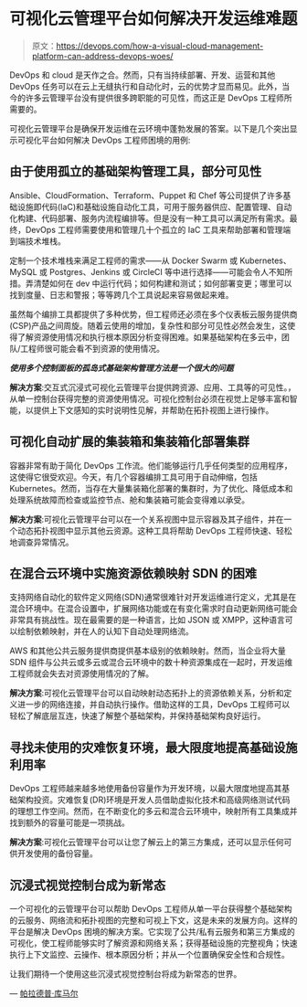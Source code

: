 # 可视化云管理平台如何解决开发运维难题

> 原文：<https://devops.com/how-a-visual-cloud-management-platform-can-address-devops-woes/>

DevOps 和 cloud 是天作之合。然而，只有当持续部署、开发、运营和其他 DevOps 任务可以在云上无缝执行和自动化时，云的优势才显而易见。此外，当今的许多云管理平台没有提供很多跨职能的可见性，而这正是 DevOps 工程师所需要的。

可视化云管理平台是确保开发运维在云环境中蓬勃发展的答案。以下是几个突出显示可视化平台如何解决 DevOps 工程师困境的用例:

## **由于使用孤立的基础架构管理工具，部分可见性**

Ansible、CloudFormation、Terraform、Puppet 和 Chef 等公司提供了许多基础设施即代码(IaC)和基础设施自动化工具，可用于服务器供应、配置管理、自动化构建、代码部署、服务内流程编排等。但是没有一种工具可以满足所有需求。最终，DevOps 工程师需要使用和管理几十个孤立的 IaC 工具来帮助部署和管理端到端技术堆栈。

定制一个技术堆栈来满足工程师的需求——从 Docker Swarm 或 Kubernetes、MySQL 或 Postgres、Jenkins 或 CircleCI 等中进行选择——可能会令人不知所措。弄清楚如何在 dev 中运行代码；如何构建和测试；如何部署变更；哪里可以找到度量、日志和警报；等等跨几个工具说起来容易做起来难。

虽然每个编排工具都提供了多种优势，但工程师还必须在多个仪表板云服务提供商(CSP)产品之间周旋。随着云使用的增加，复杂性和部分可见性必然会发生，这使得了解资源使用情况和执行根本原因分析变得困难。如果基础架构在多云中，团队/工程师很可能会看不到资源的使用情况。

***使用多个控制面板的孤岛式基础架构管理方法是一个很大的问题***

**解决方案**:交互式沉浸式可视化云管理平台提供跨资源、应用、工具等的可见性。，从单一控制台获得完整的资源使用情况。可视化控制台必须在视觉上足够丰富和智能，以提供上下文感知的实时说明性见解，并帮助在拓扑视图上进行操作。

## **可视化自动扩展的集装箱和集装箱化部署集群**

容器非常有助于简化 DevOps 工作流。他们能够运行几乎任何类型的应用程序，这使得它很受欢迎。今天，有几个容器编排工具可用于自动伸缩，包括 Kubernetes。然而，当存在大量集装箱化部署的集群时，为了优化、降低成本和处理系统故障而检查或监控节点、舱和集装箱可能会变得难以承受。

**解决方案**:可视化云管理平台可以在一个关系视图中显示容器及其子组件，并在一个动态拓扑视图中显示其他云资源。这种工具将帮助 DevOps 工程师快速、轻松地调查异常情况。

## **在混合云环境中实施资源依赖映射 SDN 的困难**

支持网络自动化的软件定义网络(SDN)通常很难针对开发运维进行定义，尤其是在混合环境中。在混合设置中，扩展网络功能或在有变化需求时自动更新网络可能会非常具有挑战性。现在最需要的是一种语言，比如 JSON 或 XMPP，这种语言可以绘制依赖映射，并在人的认知下自动处理网络流。

AWS 和其他公共云服务提供商提供基本级别的依赖映射。然而，当企业将大量 SDN 组件与公共云或多云或混合云环境中的数十种资源集成在一起时，开发运维工程师就会失去对资源使用情况的了解。

**解决方案**:可视化云管理平台可以自动映射动态拓扑上的资源依赖关系，分析和定义进一步的网络连接，并自动执行操作。借助这样的工具，DevOps 工程师可以轻松了解底层互连，快速了解整个基础架构，并保持基础架构良好运行。

## **寻找未使用的灾难恢复环境，最大限度地提高基础设施利用率**

DevOps 工程师越来越多地使用备份容量作为开发环境，以最大限度地提高其基础架构投资。灾难恢复(DR)环境是开发人员借助虚拟化技术和高级网络测试代码的理想工作空间。然而，在不断变化的多云和混合云环境中，映射所有工具集成并找到额外的容量可能是一项挑战。

**解决方案**:可视化云管理平台可以让您了解云上的第三方集成，还可以显示任何可供开发使用的备份容量。

## **沉浸式视觉控制台成为新常态**

一个可视化的云管理平台可以帮助 DevOps 工程师从单一平台获得整个基础架构的云服务、网络流和拓扑视图的完整和可视上下文，这是未来的发展方向。这样的平台是解决 DevOps 困境的解决方案。它实现了公共/私有云服务和第三方集成的可视化，使工程师能够实时了解资源和网络关系；获得基础设施的完整视角；快速执行上下文监控、云操作、根本原因分析；并从一个位置确保安全性和合规性。

让我们期待一个使用这些沉浸式视觉控制台将成为新常态的世界。

— [帕拉德普·库马尔](https://devops.com/author/pradeep-kumar/)